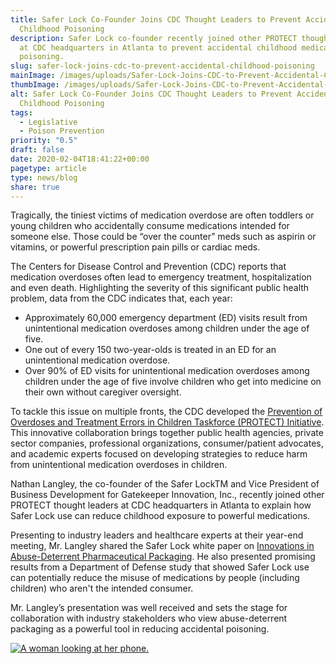 ```yaml
---
title: Safer Lock Co-Founder Joins CDC Thought Leaders to Prevent Accidental
  Childhood Poisoning
description: Safer Lock co-founder recently joined other PROTECT thought leaders
  at CDC headquarters in Atlanta to prevent accidental childhood medication
  poisoning.
slug: safer-lock-joins-cdc-to-prevent-accidental-childhood-poisoning
mainImage: /images/uploads/Safer-Lock-Joins-CDC-to-Prevent-Accidental-Childhood-Poisoning.jpg
thumbImage: /images/uploads/Safer-Lock-Joins-CDC-to-Prevent-Accidental-Childhood-Poisoning.jpg
alt: Safer Lock Co-Founder Joins CDC Thought Leaders to Prevent Accidental
  Childhood Poisoning
tags:
  - Legislative
  - Poison Prevention
priority: "0.5"
draft: false
date: 2020-02-04T18:41:22+00:00
pagetype: article
type: news/blog
share: true
---
```

Tragically, the tiniest victims of medication overdose are often toddlers or young children who accidentally consume medications intended for someone else. Those could be “over the counter” meds such as aspirin or vitamins, or powerful prescription pain pills or cardiac meds.

The Centers for Disease Control and Prevention (CDC) reports that medication overdoses often lead to emergency treatment, hospitalization and even death. Highlighting the severity of this significant public health problem, data from the CDC indicates that, each year:

* Approximately 60,000 emergency department (ED) visits result from unintentional medication overdoses among children under the age of five.
* One out of every 150 two-year-olds is treated in an ED for an unintentional medication overdose.
* Over 90% of ED visits for unintentional medication overdoses among children under the age of five involve children who get into medicine on their own without caregiver oversight.

To tackle this issue on multiple fronts, the CDC developed the [Prevention of Overdoses and Treatment Errors in Children Taskforce (PROTECT) Initiative](https://www.cdc.gov/medicationsafety/protect/protect_Initiative.html). This innovative collaboration brings together public health agencies, private sector companies, professional organizations, consumer/patient advocates, and academic experts focused on developing strategies to reduce harm from unintentional medication overdoses in children.

Nathan Langley, the co-founder of the Safer LockTM and Vice President of Business Development for Gatekeeper Innovation, Inc., recently joined other PROTECT thought leaders at CDC headquarters in Atlanta to explain how Safer Lock use can reduce childhood exposure to powerful medications.

Presenting to industry leaders and healthcare experts at their year-end meeting, Mr. Langley shared the Safer Lock white paper on [Innovations in Abuse-Deterrent Pharmaceutical Packaging](http://saferlock.wpengine.com/wp-content/uploads/2018/05/Safer-Lock-Innovations-051418.pdf). He also presented promising results from a Department of Defense study that showed Safer Lock use can potentially reduce the misuse of medications by people (including children) who aren't the intended consumer.

Mr. Langley’s presentation was well received and sets the stage for collaboration with industry stakeholders who view abuse-deterrent packaging as a powerful tool in reducing accidental poisoning.

[![A woman looking at her phone.](/images/uploads/rxguardian-well-rx-graphic.jpg "Save up to 80 percent on prescription drugs.")](https://www.wellrx.com/rx-discount-card/enroll/?invitecode=SaferLock%20&utm_source=SaferLock%20&utm_medium=affiliate&utm_campaign=%3cblogs%3E "WellRx Link")